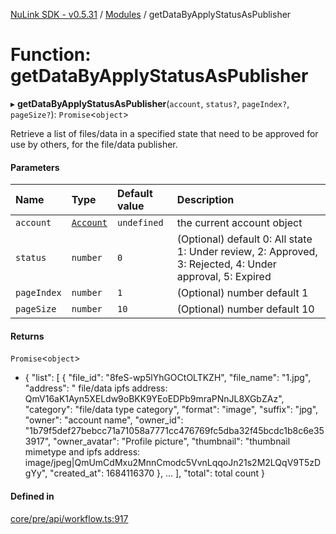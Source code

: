 [NuLink SDK - v0.5.31](../README.md) / [Modules](../modules.md) / getDataByApplyStatusAsPublisher

# Function: getDataByApplyStatusAsPublisher

▸ **getDataByApplyStatusAsPublisher**(`account`, `status?`, `pageIndex?`, `pageSize?`): `Promise`<`object`\>

Retrieve a list of files/data in a specified state that need to be approved for use by others, for the file/data publisher.

#### Parameters

| Name | Type | Default value | Description |
| :------ | :------ | :------ | :------ |
| `account` | [`Account`](../classes/Account.md) | `undefined` | the current account object |
| `status` | `number` | `0` | (Optional) default 0: All state 1: Under review, 2: Approved, 3: Rejected, 4: Under approval, 5: Expired |
| `pageIndex` | `number` | `1` | (Optional) number default 1 |
| `pageSize` | `number` | `10` | (Optional) number default 10 |

#### Returns

`Promise`<`object`\>

- {
               "list": [
                 {
                   "file_id": "8feS-wp5lYhGOCtOLTKZH",
                   "file_name": "1.jpg",
                   "address": " file/data ipfs address: QmV16aK1Ayn5XELdw9oBKK9YEoEDPb9mraPNnJL8XGbZAz",
                   "category": "file/data type category",
                   "format": "image",
                   "suffix": "jpg",
                   "owner": "account name",
                   "owner_id": "1b79f5def27bebcc71a71058a7771cc476769fc5dba32f45bcdc1b8c6e353917",
                   "owner_avatar": "Profile picture",
                   "thumbnail": "thumbnail mimetype and ipfs address: image/jpeg|QmUmCdMxu2MnnCmodc5VvnLqqoJn21s2M2LQqV9T5zDgYy",
                   "created_at": 1684116370
                 },
                 ...
             ],
             "total": total count
           }

#### Defined in

[core/pre/api/workflow.ts:917](https://github.com/NuLink-network/nulink-sdk/blob/b71aeb1/src/core/pre/api/workflow.ts#L917)
